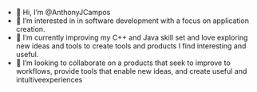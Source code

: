 - 👋 Hi, I’m @AnthonyJCampos
- 👀 I’m interested in in software development with a focus on application creation. 
- 🌱 I’m currently improving my C++ and Java skill set and love exploring new ideas and tools to create tools and products I find interesting and useful. 
- 💞️ I’m looking to collaborate on a products that seek to improve to workflows, provide tools that enable new ideas, and create useful and intuitiveexperiences 

<!---
AnthonyJCampos/AnthonyJCampos is a ✨ special ✨ repository because its `README.md` (this file) appears on your GitHub profile.
You can click the Preview link to take a look at your changes.
--->
